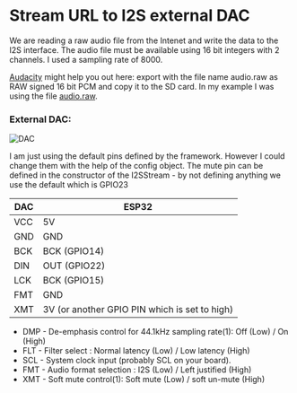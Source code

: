 # Stream URL to I2S external DAC

We are reading a raw audio file from the Intenet and write the data to the I2S interface. The audio file must be available using 16 bit integers with 2 channels. I used a sampling rate of 8000.

[Audacity](https://www.audacityteam.org/) might help you out here: export with the file name audio.raw as RAW signed 16 bit PCM and copy it to the SD card. In my example I was using the file [audio.raw](https://pschatzmann.github.io/arduino-audio-tools/resources/audio.raw). 


### External DAC:

![DAC](https://pschatzmann.github.io/arduino-audio-tools/resources/dac.jpeg)


I am just using the default pins defined by the framework. However I could change them with the help of the config object. The mute pin can be defined in the constructor of the I2SStream - by not defining anything we use the default which is GPIO23

DAC  |	ESP32
-----|----------------
VCC  |	5V
GND  |	GND
BCK  |	BCK (GPIO14)
DIN  |	OUT (GPIO22)
LCK  |	BCK (GPIO15)
FMT  |	GND
XMT  |	3V (or another GPIO PIN which is set to high)

- DMP - De-emphasis control for 44.1kHz sampling rate(1): Off (Low) / On (High)
- FLT - Filter select : Normal latency (Low) / Low latency (High)
- SCL - System clock input (probably SCL on your board).
- FMT - Audio format selection : I2S (Low) / Left justified (High)
- XMT - Soft mute control(1): Soft mute (Low) / soft un-mute (High)
